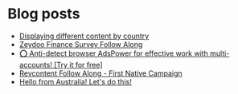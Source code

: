 # Blog posts
<!-- BLOG-POST-LIST:START -->
- [Displaying different content by country](https://afflift.com/f/threads/displaying-different-content-by-country.10198/)
- [Zeydoo Finance Survey Follow Along](https://afflift.com/f/threads/zeydoo-finance-survey-follow-along.10174/)
- [⭕ Anti-detect browser AdsPower for effective work with multi-accounts! [Try it for free]](https://afflift.com/f/threads/%E2%AD%95-anti-detect-browser-adspower-for-effective-work-with-multi-accounts-try-it-for-free.8805/)
- [Revcontent Follow Along - First Native Campaign](https://afflift.com/f/threads/revcontent-follow-along-first-native-campaign.10092/)
- [Hello from Australia! Let&#39;s do this!](https://afflift.com/f/threads/hello-from-australia-lets-do-this.10167/)
<!-- BLOG-POST-LIST:END -->
